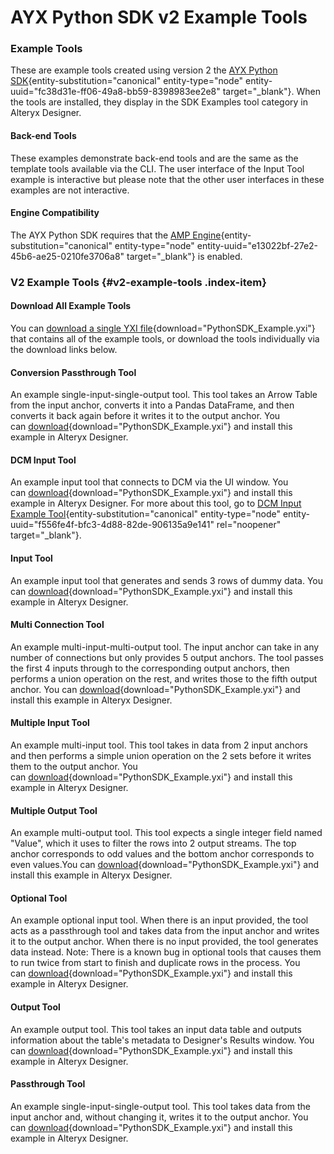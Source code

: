 # AYX Python SDK v2 Example Tools

### Example Tools

These are example tools created using version 2 the [AYX Python
SDK](ayx-python-sdk.html "AYX Python SDK"){entity-substitution="canonical"
entity-type="node" entity-uuid="fc38d31e-ff06-49a8-bb59-8398983ee2e8"
target="_blank"}. When the tools are installed, they display in the SDK
Examples tool category in Alteryx Designer.


#### Back-end Tools

These examples demonstrate back-end tools and are the same as the
template tools available via the CLI. The user interface of the Input
Tool example is interactive but please note that the other user
interfaces in these examples are not interactive.


#### Engine Compatibility

The AYX Python SDK requires that the [AMP
Engine](../20223/designer/alteryx-amp-engine.html "AMP Engine"){entity-substitution="canonical"
entity-type="node" entity-uuid="e13022bf-27e2-45b6-ae25-0210fe3706a8"
target="_blank"} is enabled.


### V2 Example Tools {#v2-example-tools .index-item}

#### Download All Example Tools

You can [download a single YXI
file](../sites/default/files/2022-02/BaseTools.html){download="PythonSDK_Example.yxi"}
that contains all of the example tools, or download the tools
individually via the download links below.

#### Conversion Passthrough Tool

An example single-input-single-output tool. This tool takes an Arrow
Table from the input anchor, converts it into a Pandas DataFrame, and
then converts it back again before it writes it to the output anchor.
You
can [download](../sites/default/files/2022-02/ConversionPassThrough_0.html){download="PythonSDK_Example.yxi"} and
install this example in Alteryx Designer.

#### DCM Input Tool

An example input tool that connects to DCM via the UI window. You
can [download](../sites/default/files/2022-02/DcmInputTool_0.html){download="PythonSDK_Example.yxi"} and
install this example in Alteryx Designer. For more about this tool, go
to [DCM Input Example
Tool](dcm-input-example-tool.html "DCM Input Example Tool"){entity-substitution="canonical"
entity-type="node" entity-uuid="f556fe4f-bfc3-4d88-82de-906135a9e141"
rel="noopener" target="_blank"}.

#### Input Tool

An example input tool that generates and sends 3 rows of dummy data. You
can [download](../sites/default/files/2022-02/InputTool_0.html){download="PythonSDK_Example.yxi"} and
install this example in Alteryx Designer.

#### Multi Connection Tool

An example multi-input-multi-output tool. The input anchor can take in
any number of connections but only provides 5 output anchors. The tool
passes the first 4 inputs through to the corresponding output anchors,
then performs a union operation on the rest, and writes those to the
fifth output anchor. You
can [download](../sites/default/files/2022-02/MultiConnectionTool_0.html){download="PythonSDK_Example.yxi"} and
install this example in Alteryx Designer.

#### Multiple Input Tool

An example multi-input tool. This tool takes in data from 2 input
anchors and then performs a simple union operation on the 2 sets before
it writes them to the output anchor. You
can [download](../sites/default/files/2022-02/MultipleInputTool_0.html){download="PythonSDK_Example.yxi"} and
install this example in Alteryx Designer.

#### Multiple Output Tool

An example multi-output tool. This tool expects a single integer field
named \"Value\", which it uses to filter the rows into 2 output streams.
The top anchor corresponds to odd values and the bottom anchor
corresponds to even values.You
can [download](../sites/default/files/2022-02/MultipleOutputTool_0.html){download="PythonSDK_Example.yxi"} and
install this example in Alteryx Designer.

#### Optional Tool

An example optional input tool. When there is an input provided, the
tool acts as a passthrough tool and takes data from the input anchor and
writes it to the output anchor. When there is no input provided, the
tool generates data instead. Note: There is a known bug in optional
tools that causes them to run twice from start to finish and duplicate
rows in the process. You
can [download](../sites/default/files/2022-02/OptionalTool_0.html){download="PythonSDK_Example.yxi"} and
install this example in Alteryx Designer.

#### Output Tool

An example output tool. This tool takes an input data table and outputs
information about the table\'s metadata to Designer\'s Results window.
You
can [download](../sites/default/files/2022-02/OutputTool_0.html){download="PythonSDK_Example.yxi"} and
install this example in Alteryx Designer.

#### Passthrough Tool

An example single-input-single-output tool. This tool takes data from
the input anchor and, without changing it, writes it to the output
anchor. You
can [download](../sites/default/files/2022-02/PassthroughTool.html){download="PythonSDK_Example.yxi"} and
install this example in Alteryx Designer.
